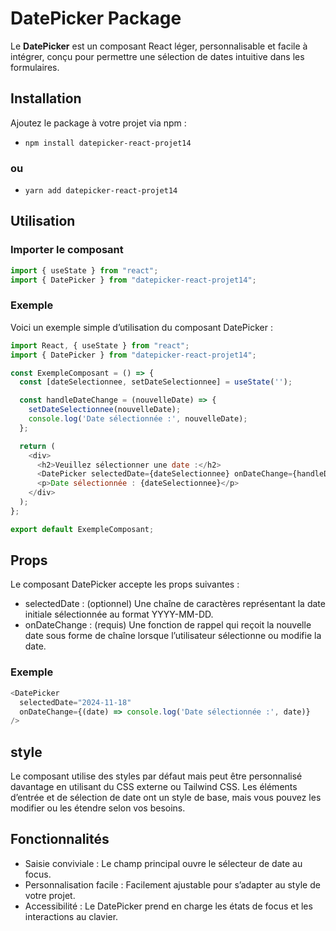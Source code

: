 # DatePicker Package

Le **DatePicker** est un composant React léger, personnalisable et facile à intégrer, conçu pour permettre une sélection de dates intuitive dans les formulaires.


##  Installation

Ajoutez le package à votre projet via npm :

-  `npm install datepicker-react-projet14`
### ou
-  `yarn add datepicker-react-projet14`

## Utilisation
### Importer le composant

```javascript
import { useState } from "react";
import { DatePicker } from "datepicker-react-projet14";
```

### Exemple
Voici un exemple simple d’utilisation du composant DatePicker :

```javascript
import React, { useState } from "react";
import { DatePicker } from "datepicker-react-projet14";

const ExempleComposant = () => {
  const [dateSelectionnee, setDateSelectionnee] = useState('');

  const handleDateChange = (nouvelleDate) => {
    setDateSelectionnee(nouvelleDate);
    console.log('Date sélectionnée :', nouvelleDate);
  };

  return (
    <div>
      <h2>Veuillez sélectionner une date :</h2>
      <DatePicker selectedDate={dateSelectionnee} onDateChange={handleDateChange} />
      <p>Date sélectionnée : {dateSelectionnee}</p>
    </div>
  );
};

export default ExempleComposant;
```
## Props

Le composant DatePicker accepte les props suivantes :
- selectedDate : (optionnel) Une chaîne de caractères représentant la date initiale sélectionnée au format YYYY-MM-DD.
- onDateChange : (requis) Une fonction de rappel qui reçoit la nouvelle date sous forme de chaîne lorsque l’utilisateur sélectionne ou modifie la date.

### Exemple
```javascript
<DatePicker
  selectedDate="2024-11-18"
  onDateChange={(date) => console.log('Date sélectionnée :', date)}
/>
```
## style

Le composant utilise des styles par défaut mais peut être personnalisé davantage en utilisant du CSS externe ou Tailwind CSS. Les éléments d’entrée et de sélection de date ont un style de base, mais vous pouvez les modifier ou les étendre selon vos besoins.

## Fonctionnalités

- Saisie conviviale : Le champ principal ouvre le sélecteur de date au focus.
- Personnalisation facile : Facilement ajustable pour s’adapter au style de votre projet.
- Accessibilité : Le DatePicker prend en charge les états de focus et les interactions au clavier.